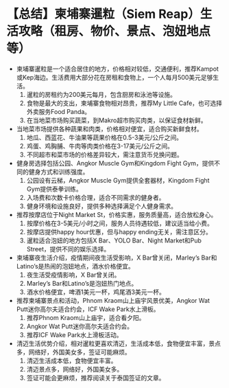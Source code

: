 # 【总结】柬埔寨暹粒（Siem Reap）生活攻略（租房、物价、景点、泡妞地点等）

-   柬埔寨暹粒是一个适合居住的地方，价格相对较低，交通便利，推荐Kampot或Kep海边。生活费用大部分花在房租和食物上，一个人每月500美元足够生活。
    1.  暹粒的房租约为200美元每月，包含厨房和泳池等设施。
    2.  食物是最大的支出，柬埔寨食物相对昂贵，推荐My Little Cafe，也可选择外卖服务Food Panda。
    3.  在当地菜市场购买蔬菜，到Makro超市购买肉类，以保证食材新鲜。
-   当地菜市场提供各种蔬果和肉类，价格相对便宜，适合购买新鲜食材。
    1.  地瓜、西蓝花、牛油果等蔬果价格在0.5-3美元/公斤之间。
    2.  鸡蛋、鸡胸脯、牛肉等肉类价格在3-17美元/公斤之间。
    3.  不同超市和菜市场的价格差异较大，需注意货币兑换问题。
-   健身房选择包括公园、Angkor Muscle Gym和Kingdom Fight Gym，提供不同的健身方式和训练强度。
    1.  公园设有云梯，Angkor Muscle Gym提供全套器材，Kingdom Fight Gym提供泰拳训练。
    2.  入场费和次数卡价格合理，适合不同需求的健身者。
    3.  健身环境和设施良好，提供多种选择满足个人健身需求。
-   推荐按摩店位于Night Market St，价格实惠，服务质量高，适合放松身心。
    1.  按摩价格在3-5美元/小时之间，服务人员待遇较低，建议适当给小费。
    2.  按摩店提供happy hour优惠，但与happy ending无关，需注意区分。
    3.  暹粒适合泡妞的地方包括X Bar、YOLO Bar、Night Market和Pub Street，提供不同的娱乐选择。
-   柬埔寨夜生活介绍，疫情期间夜生活受影响，X Bar曾关闭，Marley’s Bar和Latino’s是热闹的泡妞地点，酒水价格便宜。
    1.  夜生活受疫情影响，X Bar曾关闭。
    2.  Marley’s Bar和Latino’s是泡妞热门地点。
    3.  酒水价格便宜，啤酒1美元一杯，鸡尾酒3美元一杯。
-   推荐柬埔寨景点和活动，Phnom Kraom山上庙宇风景优美，Angkor Wat Putt迷你高尔夫适合约会，ICF Wake Park水上滑板。
    1.  推荐Phnom Kraom山上庙宇，适合看夕阳。
    2.  Angkor Wat Putt迷你高尔夫适合约会。
    3.  推荐ICF Wake Park水上滑板活动。
-   清迈生活优势介绍，相对暹粒更喜欢清迈，生活成本低，食物便宜丰富，景点多，网络好，外国美女多，签证可能麻烦。
    1.  清迈生活成本低，食物便宜丰富。
    2.  清迈景点多，网络好，外国美女多。
    3.  签证可能会更麻烦，推荐阅读关于泰国签证的文章。